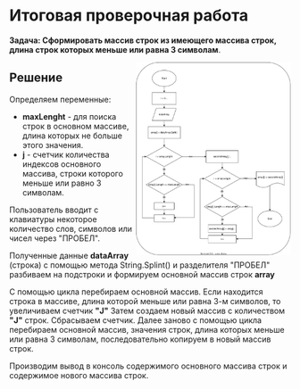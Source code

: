 # Итоговая проверочная работа

**Задача: Сформировать массив строк из имеющего массива строк, длина строк которых меньше или равна 3 символам**.

<img src=".//IMG/block_diagram.svg " width="55%" align="right"> 

## Решение

Определяем переменные:
 * **maxLenght** - для поиска строк в основном массиве, длина которых не больше этого значения.
 * **j** - счетчик количества индексов основного массива, строки которого меньше или равно 3 символам.

Пользователь вводит с клавиатуры некоторое количество слов, символов или чисел через "ПРОБЕЛ".

Полученные данные **dataArray** (строка) с помощью метода String.Splint() и разделителя "ПРОБЕЛ" 
разбиваем на подстроки и формируем основной массив строк **array**

C помощью цикла перебираем основной массив. Если находится строка в массиве, длина которой меньше или равна 3-м символов, то увеличиваем счетчик **"J"**
Затем создаем новый массив с количеством **"J"** строк. Сбрасываем счетчик.
Далее заново с помощью цикла перебираем основной массив, значения строк, длина которых меньше или равна 3 символам, последовательно копируем в новый массив строк.

Производим вывод в консоль содержимого основного массива строк и содержимое нового массива строк.
